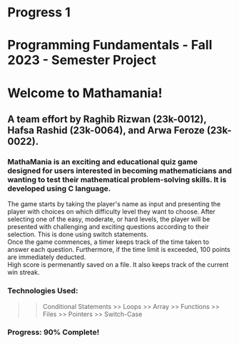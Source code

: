 # Progress 1

# Programming Fundamentals - Fall 2023 - Semester Project
# Welcome to Mathamania!
## A team effort by Raghib Rizwan (23k-0012), Hafsa Rashid (23k-0064), and Arwa Feroze (23k-0022).
### MathaMania is an exciting and educational quiz game designed for users interested in becoming mathematicians and wanting to test their mathematical problem-solving skills. It is developed using C language.
The game starts by taking the player's name as input and presenting the player with choices on which difficulty level they want to choose. After selecting one of the easy, moderate, or hard levels, the player will be presented with challenging and exciting questions according to their selection. This is done using switch statements. <br>
Once the game commences, a timer keeps track of the time taken to answer each question. Furthermore, if the time limit is exceeded, 100 points are immediately deducted. <br>
High score is permenantly saved on a file. It also keeps track of the current win streak.
### Technologies Used:
>> Conditional Statements >> Loops >> Array >> Functions >>  Files >> Pointers >> Switch-Case
### Progress: 90% Complete!
